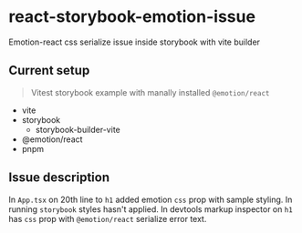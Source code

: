 # react-storybook-emotion-issue
Emotion-react css serialize issue inside storybook with vite builder


## Current setup
> Vitest storybook example with manally installed `@emotion/react`
- vite
- storybook
  - storybook-builder-vite
- @emotion/react
- pnpm

## Issue description
In `App.tsx` on 20th line to `h1` added emotion `css` prop with sample styling. In running  `storybook` styles hasn't applied. In devtools markup inspector on `h1` has `css` prop with `@emotion/react` serialize error text.
